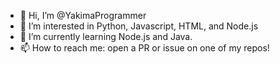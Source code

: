 - 👋 Hi, I’m @YakimaProgrammer
- 👀 I’m interested in Python, Javascript, HTML, and Node.js
- 🌱 I’m currently learning Node.js and Java. <!--- - 💞️ I’m looking to collaborate on my latest project, my note taking program, The Archives. -->
- 📫 How to reach me: open a PR or issue on one of my repos!
